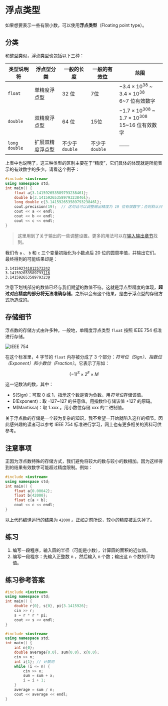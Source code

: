 # 浮点类型

如果想要表示一些有限小数，可以使用**浮点类型**（Floating point type）。

## 分类

和整型类似，浮点类型也包括以下三种：

| 类型说明符    | 浮点型分类       | 一般的长度      | 一般的有效位    | 范围                                                               |
| ------------- | ---------------- | --------------- | --------------- | ------------------------------------------------------------------ |
| `float`       | 单精度浮点型     | 32 位           | 7位             | $-3.4\times 10^{38}$ ~ $3.4\times 10^{38}$ <br> 6~7 位有效数字     |
| `double`      | 双精度浮点型     | 64 位           | 15位            | $-1.7\times 10^{308}$ ~ $1.7\times 10^{308}$ <br> 15~16 位有效数字 |
| `long double` | 扩展双精度浮点型 | 不少于 `double` | 不少于 `double` | ——                                                                 |

上表中也说明了，这三种类型的区别主要在于“精度”，它们具体的体现就是所能表示的有效数字的多少。请看这个例子：
```cpp codemo(show)
#include <iostream>
using namespace std;
int main() {
    float a{3.14159265358979323846l};
    double b{3.14159265358979323846l};
    long double c{3.14159265358979323846l};
    cout.precision(19);  // 这句话可以调整输出精度为 19 位有效数字；否则默认只输出 6 位
    cout << a << endl;
    cout << b << endl;
    cout << c << endl;
}
```
> 这里用到了关于输出的一些调整设置。更多的用法可以在[输入输出章节](/ch04/io/output.md)找到。

我们令 `a` 、 `b` 和 `c` 三个变量初始化为小数点后 20 位的圆周率值，并输出它们。最终得到的可能结果却是：

<pre class="language-plain"><code>3.141592<u>741012573242</u>
3.141592653589793<u>116</u>
3.14159265358979323<u>9</u></code></pre>

注意下划线部分的数值已经与我们期望的数值不符。这就是浮点型精度的体现，**超过对应精度的部分将无法准确存储**。之所以会有这个结果，是由于浮点型的存储方式所造成的。

## 存储细节

浮点数的存储方式由许多种。一般地，单精度浮点类型 `float` 按照 IEEE 754 标准进行存储。

![IEEE 754](https://s1.ax1x.com/2020/07/06/UCR8yj.png)

在这个标准里，4 字节的 `float` 内存被分成了 3 个部分：*符号位（Sign）*、*指数位（Exponent）*和*小数位（Fraction）*。它表示了形如：

$$(-1)^S\times 2^E\times M$$

这一记数法的数，其中：

- S(Sign)：可取 0 或 1，指示这个数是否为负数。用*符号位*存储该值。
- E(Exponent)：取 -127~127 的任意值。用指数位存储该值 $+127$ 的原码。
- M(Mantissa)：取 1.xxx 。用小数位存储 xxx 的二进制值。

关于浮点数的存储是一个较为复杂的知识，我不希望一开始就陷入这样的细节。因此感兴趣的读者可以参考 IEEE 754 标准进行学习，网上也有更多相关的资料可供参考。

## 注意事项

正因为浮点数特殊的存储方式，我们避免将较大的数与较小的数相加。因为这样得到的结果有效数字可能超过精度限制。例如：
```cpp codemo(show)
#include <iostream>
using namespace std;
int main() {
    float a{0.00042};
    float b{42000};
    float c{a + b};
    cout << c << endl;
}
```
以上代码编译运行的结果为 `42000` 。正如之前所说，较小的精度被丢失掉了。

## 练习

1. 编写一段程序，输入圆的半径（可能是小数），计算圆的面积的近似值。
1. 编写一段程序：先输入正整数 n ，然后输入 n 个数；输出这 n 个数的平均值。

## 练习参考答案

```cpp codemo(show)
#include <iostream>
using namespace std;
int main() {
    double r{0}, s{0}, pi{3.1415926};
    cin >> r;
    s = r * r * pi;
    cout << s << endl;
}
```
```cpp codemo(show)
#include <iostream>
using namespace std;
int main() {
    int n{0};
    double average{0.0}, sum{0.0}, x{0.0};
    cin >> n;
    int i{1}; // 计数用
    while (i <= n) {
        cin >> x;
        sum = sum + x;
        i = i + 1;
    }
    average = sum / n;
    cout << average << endl;
}
```

